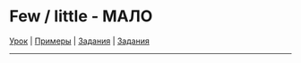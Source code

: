 # Few / little - МАЛО

[Урок](https://youtu.be/OP04MPkswsE) | [Примеры](https://youtu.be/hiMzvpK39us) | [Задания](https://ok-tests.ru/unit-84-red/) | [Задания](https://okaudio.ru/grammar83-1/)

---
